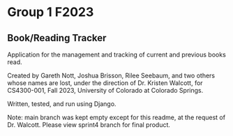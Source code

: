 # Group 1 F2023
## Book/Reading Tracker
Application for the management and tracking of current and previous books read. 

Created by Gareth Nott, Joshua Brisson, Rilee Seebaum, and two others whose names are lost, under the direction of Dr. Kristen Walcott, for CS4300-001, Fall 2023, University of Colorado at Colorado Springs. 

Written, tested, and run using Django. 

Note: main branch was kept empty except for this readme, at the request of Dr. Walcott. Please view sprint4 branch for final product. 
